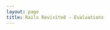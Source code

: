 ```yaml
---
layout: page
title: Rails Revisited - Evaluations
---
```


<script>
<style>
summary:hover {
  background-color: #bbe5fa;
}
</style>
  

## Evaluation

This evaluation will be live with one instructor. It is a requirement that you come prepared to give a presentation that demonstrates your understanding and competancy of the learning goals for this project. We suggest spending about **1 hour** to prep for this evaluation. 

It is ultimately up to you how you'd like to present your project, but we've provided an example of a good presentation outline below. Click each header to see more details pop up. 


<details markdown="1"><summary><h3> 👋🏾 1. Introduce your application (30 seconds)</h3></summary>

* What does your project do? 
    - This shouldn't be technical, just a quick description of what the app does. You can think of it like a project description you'd put on a resume. (Ex: "This app keeps track of students across multiple schools, and also allows students to sign up for clubs that are at their school")
</details>
<details markdown="1"><summary><h3> 🧑🏼‍🎨 2. Talk through database design (1 minute)</h3></summary>

* Pull up your schema.
* Talk through the tables/relationship that you started with.
* Explain the new tables/relationships that you added for this project, and how they relate to one (or both) of your original two tables you had when starting this project.
</details>
<details markdown="1"><summary><h3> 💁🏿 3. Demo your app (2 minutes)</h3></summary>

* Pull up your app in the browser and demonstrate your **new** functionality.
    * **THIS IS SOMETHING YOU NEED TO PRACTICE!**
        - Plan out a flow for how you want to demonstrate the user's experience for your application. You want this to be as seamless and efficient as possible. 
        - You do not need to talk about your code at this point, you should just be demoing the user experience. 
</details>
<details markdown="1"><summary><h3> 🔄 4. Talk through how you refactored your code (4 minutes)</h3></summary>

 * Pull up your changelog/projectboard to show how you organized the refactors that you needed to make for this project. 
 * Switch back to your code, pull up your `routes.rb` file, an example of a form refactor, and 1 other area of code where you made a MVC refactor.
* For each instance that you show above, give a brief explanation as to why you made that refactor. For example, did that refactor better align with a particular pillar of OOP, or maybe better rails/ruby convention?
</details>
<details markdown="1"><summary><h3> 💯 5. Show your testing coverage (1 minute)</h3></summary>

* Run `bundle exec rspec spec/models` to show your coverage percentage for your models.
* Run `bundle exec rspec spec/features` to show your coverage percentage for your features.
* If either of the percentages are below 100%, pull up your coverage report to show what was not tested. (`open coverage/index.html`)
</details>

<details markdown="1"><summary><h3> 🗣 6. Talk through 1 CRUD user story (3 minutes)</h3></summary>

 * Choose a CRUD user story that you are most proud of. 
    - Talk through the test(s) and the code for that feature.
        * This should be a high level overview of your code implementation. You should not talk through your code line by line, but rather, talk through the flow of your code, and the responsibilities of the methods/files that your flow passes through. 
        <details markdown="1"><summary><h4>✅ Examples of what a high-level explanation might sound like</h4></summary>

        **Example 1:**
        ```
        When a user clicks on the button to add a student to a teacher's roster, a POST request is sent to /student_teachers and the student id and the teacher id are sent in the body of the request. That route takes me to the create action in my StudentTeacherController, which creates a new resource in my student_teachers table for that teacher and that student. And then, upon successful creation of that new resource, I redirect back to the teacher's show page.
        ```

        **Example 2:**
        ```
        To test this feature, I tested that when a user navigates to a teachers show page, and adds a new student via the form on the page, that they're redirected to the Teacher Show Page and they can see that new student appear on that teacher's roster list. I also make sure that a new StudentTeacher resource is added in my database. 
        ```
        </details>
        <details markdown="1"><summary><h4>❌ Examples of what a line-by-line explanation might sound like</h4></summary>

        **Example 1:**
        ```
        I created a route for POST /student_teachers which goes to the create action in the StudentTeachersController. In the create action, first, I get the teacher id by doing params[:teacher_id] and save that into a variable called teacher_id. Then, I get the student id by doing params[:student_id] and saving that into a variable called student_id. Then, I call StudentTeacher.new, and pass in teacher_id and student_id. Then on the last line I call redirect_to and I redirect to teacher_path and pass in the teacher id.
        ```

        **Example 2:**
        ```
        To test this feature, I made a "describe" block for "Student Teacher Creation" and then I made an "it" block within that "describe" block, called "Teacher can add a student to their roster". First, I created a teacher and saved that into a variable called "teacher", and then I went to that teachers show page by doing  "visit teacher_path" and passing in the teacher variable that I have on the line above.... 
        ```
        </details>

</details>
<details markdown="1"><summary><h3> 🤯 7. Talk through 1 Advanced ActiveRecord query (1 minute)</h3></summary>

* Describe the functionality you needed the query for.
* Pull up your code for the query, and talk about what it's doing.
</details>
<details markdown="1"><summary><h3> 🎉 8. Talk through your implementation of the API story (2 minutes)</h3></summary>

* This should also be explained at a high level, just like the CRUD user story. 
</details>
<details markdown="1"><summary><h3> 🙋🏻‍♀️ 9. Ask a Question </h3></summary>

* What's something you'd like feedback on? 
</details>


## Rubric

| | **Feature Completeness** | **Rails** | **ActiveRecord** | **Testing and Debugging**                                                                                                                                                                                               |
| --- | ---------------------------------------------------------------------------------------------------------------------------| --- | --- | ----------------------------------------------------------------------------------------------------------------------------------------------------------------------------------------------------------------------- |
| **Exceptional**  | One or more additional extension features complete. | Students implement strategies not discussed in class and can defend their design decisions (callbacks, scopes, application_helper view methods are created, etc) | ActiveRecord helpers are utilized whenever possible. ActiveRecord is used in a clear and effective way to read/write data including use of grouping, aggregating, and joining. Very little Ruby is used to process data. | Very clear Test Driven Development. Test files are extremely well organized and nested. Students can point to multiple examples of edge case testing that are not included in the user stories. |
| **Meets Expectations** | All 3 tasks are 100% complete| Students use the principles of MVC to effectively organize code with only 1 - 2 infractions. Routes and Actions mostly follow RESTful conventions | ActiveRecord helpers are utilized most of the time. ActiveRecord grouping, aggregating, and joining is used to process data at least once.  Queries are functional and accurate.| 100% coverage for models. 98% coverage for features. Tests are well written and meaningful. All tests passing. TDD Process is clear throughout commits. Some sad path and edge case testing. Tests utilize within blocks to target specific areas of a page. |
| **Approaching Expectations** | Tasks 1 and 2 are complete, but one or two user stories from Task 3 are not complete/functional | Students utilize MVC to organize code, but cannot defend some of their design decisions. 3 or more infractions are present. RESTful conventions are only sometimes followed. | Ruby is used to process data that could use ActiveRecord instead. Some instances where ActiveRecord helpers are not utilized. Some queries not accurately implemented. | Feature test coverage between 90% and 98%, or model test coverage below 100%, or tests are not meaningfully written or have an unclear objective, or tests do not utilize within blocks. Missing sad path or edge case testing.                                |
| **Below Expectations** | Tasks 1 and 2 are complete may or may not be complete, and three or more user stories from Task 3 are not complete/functional| Students do not effectively organize code using MVC. | Ruby is used to process data more often than ActiveRecord. Many cases where ActiveRecord helpers are not utilized.| Below 90% coverage for either features or models. TDD was not used.
